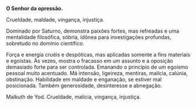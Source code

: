 **O Senhor da opressão.**

  

Crueldade, maldade, vingança, injustiça.

  

Dominado por Saturno, demonstra paixões fortes, mas refreadas e uma
mentalidade filosófica, sóbria, idônea para investigações profundas, sobretudo
no domínio científico.

  

Força e energia cruéis e despóticas, mas aplicadas somente a fins materiais e
egoístas. Às vezes, mostra o fracasso em um assunto e a oposição demasiado
forte para ser controlada. Emanando o princípio de um egoísmo pessoal muito
acentuado. Má intensão, ligeireza, mentiras, malícia, calúnia, obstinação.
Habilidade em maldade e enganação, se estiver mal posicionada. Também
generosidade, desinteresse e abnegação.

  

Malkuth de Yod. Crueldade, malícia, vingança, injustiça.

